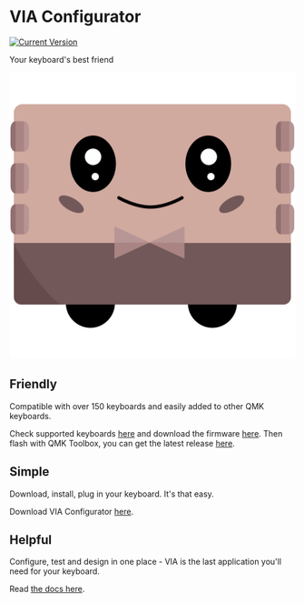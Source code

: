 # VIA Configurator

[![Current Version](https://img.shields.io/github/tag/the-via/releases.svg)](https://github.com/the-via/releases/tags)

Your keyboard's best friend

![](https://raw.githubusercontent.com/the-via/website/master/static/img/icon.png)

## Friendly

Compatible with over 150 keyboards and easily added to other QMK keyboards.

Check supported keyboards [here](https://caniusevia.com/docs/supported_keyboards/) and download the firmware [here](https://caniusevia.com/docs/download_firmware).
Then flash with QMK Toolbox, you can get the latest release [here](https://github.com/qmk/qmk_toolbox/releases).

## Simple

Download, install, plug in your keyboard. It's that easy.

Download VIA Configurator [here](https://github.com/the-via/releases/releases/tag/v1.3.1).

## Helpful

Configure, test and design in one place - VIA is the last application you'll need for your keyboard.

Read [the docs here](https://caniusevia.com/docs/specification/).